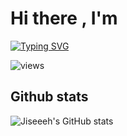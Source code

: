 # Hi there , I'm

[![Typing SVG](https://readme-typing-svg.herokuapp.com?color=e14f8d&center=true&vCenter=true&height=100&lines=John+Carlo+N.+Camara;19+years+old;Learning+Front+end+development;Planning+to+explore+back+end+soon)](https://git.io/typing-svg)

![views](https://komarev.com/ghpvc/?username=Jiseeeh&color=e14f8d)

## Github stats

![Jiseeeh's GitHub stats](https://github-readme-stats.vercel.app/api?username=Jiseeeh&show_icons=true&theme=radical)
